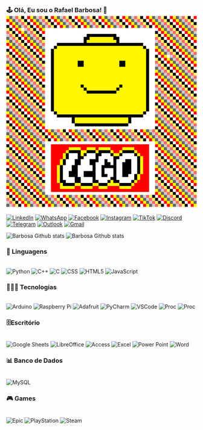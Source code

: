 
### 🕹️ Olá, Eu sou o Rafael Barbosa! 🚴![Rafael_Lego](https://github.com/Rafabs/Rafabs/blob/main/LEGO.gif)

[![LinkedIn](https://img.shields.io/badge/LinkedIn-0077B5?style=for-the-badge&logo=linkedin&logoColor=white)](https://www.linkedin.com/in/rafael-b-3aa393129/)
[![WhatsApp](https://img.shields.io/badge/WhatsApp-25D366?style=for-the-badge&logo=whatsapp&logoColor=white)](https://api.whatsapp.com/send?phone=5511960576140)
[![Facebook](https://img.shields.io/badge/Facebook-1877F2?style=for-the-badge&logo=facebook&logoColor=white)](https://www.facebook.com/rafael.barbosa.357)
[![Instagram](https://img.shields.io/badge/Instagram-E4405F?style=for-the-badge&logo=instagram&logoColor=white)](https://www.instagram.com/labort.solucoes/)
[![TikTok](https://img.shields.io/badge/TikTok-000000?style=for-the-badge&logo=tiktok&logoColor=white)]()
[![Discord](https://img.shields.io/badge/Discord-7289DA?style=for-the-badge&logo=discord&logoColor=white)]()
[![Telegram](https://img.shields.io/badge/Telegram-2CA5E0?style=for-the-badge&logo=telegram&logoColor=white)]()
[![Outlook](https://img.shields.io/badge/Microsoft_Outlook-0078D4?style=for-the-badge&logo=microsoft-outlook&logoColor=white)](rafael_barbosa2@hotmail.com)
[![Gmail](https://img.shields.io/badge/Gmail-D14836?style=for-the-badge&logo=gmail&logoColor=white)](rafa.barbosa0015@gmail.com)

![Barbosa Github stats](https://github-readme-stats-sigma-five.vercel.app/api?username=Rafabs&show_icons=true&theme=dracula) ![Barbosa Github stats](https://github-readme-stats-sigma-five.vercel.app/api/top-langs/?username=Rafabs&show_icons=true&theme=dracula)

### 🚀 Linguagens
<div style="display: inline_block"><br/>
  <img align-"center" alt="Python" src="https://img.shields.io/badge/Python-3776AB?style=for-the-badge&logo=python&logoColor=white" />    
  <img align-"center" alt="C++" src="https://img.shields.io/badge/C%2B%2B-00599C?style=for-the-badge&logo=c%2B%2B&logoColor=white" />
  <img align-"center" alt="C" src="https://img.shields.io/badge/C-00599C?style=for-the-badge&logo=c&logoColor=white" />
  <img align-"center" alt="CSS" src="https://img.shields.io/badge/CSS3-1572B6?style=for-the-badge&logo=css3&logoColor=white" />
  <img align-"center" alt="HTML5" src="https://img.shields.io/badge/HTML5-E34F26?style=for-the-badge&logo=html5&logoColor=white" /> 
  <img align-"center" alt="JavaScript" src="https://img.shields.io/badge/JavaScript-323330?style=for-the-badge&logo=javascript&logoColor=F7DF1E" />   
</div>

### 👨🏻‍💻 Tecnologias
<div style="display: inline_block"><br/>
  <img align-"center" alt="Arduino" src="https://img.shields.io/badge/Arduino-00979D?style=for-the-badge&logo=Arduino&logoColor=white" />    
  <img align-"center" alt="Raspberry Pi" src="https://img.shields.io/badge/Raspberry%20Pi-A22846?style=for-the-badge&logo=Raspberry%20Pi&logoColor=white" />
  <img align-"center" alt="Adafruit" src="https://img.shields.io/badge/adafruit-000000?style=for-the-badge&logo=adafruit&logoColor=white" />
  <img align-"center" alt="PyCharm" src="https://img.shields.io/badge/PyCharm-000000.svg?&style=for-the-badge&logo=PyCharm&logoColor=white" />
  <img align-"center" alt="VSCode" src="https://img.shields.io/badge/Visual_Studio_Code-0078D4?style=for-the-badge&logo=visual%20studio%20code&logoColor=white" /> 
  <img align-"center" alt="Proc" src="https://img.shields.io/badge/Intel-Core_i7-0071C5?style=for-the-badge&logo=intel&logoColor=white" />
  <img align-"center" alt="Proc" src="https://img.shields.io/badge/NVIDIA-RTX3050-76B900?style=for-the-badge&logo=nvidia&logoColor=white" />
</div>

### 🗄️Escritório
<div style="display: inline_block"><br/>
  <img align-"center" alt="Google Sheets" src="https://img.shields.io/badge/Google%20Sheets-34A853?style=for-the-badge&logo=google-sheets&logoColor=white" />    
  <img align-"center" alt="LibreOffice" src="https://img.shields.io/badge/LibreOffice-18A303?style=for-the-badge&logo=LibreOffice&logoColor=white" />
  <img align-"center" alt="Access" src="https://img.shields.io/badge/Microsoft_Access-A4373A?style=for-the-badge&logo=microsoft-access&logoColor=white" />
  <img align-"center" alt="Excel" src="https://img.shields.io/badge/Microsoft_Excel-217346?style=for-the-badge&logo=microsoft-excel&logoColor=white" />
  <img align-"center" alt="Power Point" src="https://img.shields.io/badge/Microsoft_PowerPoint-B7472A?style=for-the-badge&logo=microsoft-powerpoint&logoColor=white" />
  <img align-"center" alt="Word" src="https://img.shields.io/badge/Microsoft_Word-2B579A?style=for-the-badge&logo=microsoft-word&logoColor=white" /> 
</div>

### 📊 Banco de Dados
<div style="display: inline_block"><br/>
  <img align-"center" alt="MySQL" src="https://img.shields.io/badge/MySQL-005C84?style=for-the-badge&logo=mysql&logoColor=white" />    
  </div>

### 🎮 Games
<div style="display: inline_block"><br/>
  <img align-"center" alt="Epic" src="https://img.shields.io/badge/Epic%20Games-313131?style=for-the-badge&logo=Epic%20Games&logoColor=white" />    
  <img align-"center" alt="PlayStation" src="https://img.shields.io/badge/PlayStation-003791?style=for-the-badge&logo=playstation&logoColor=white" />
  <img align-"center" alt="Steam" src="https://img.shields.io/badge/Steam-000000?style=for-the-badge&logo=steam&logoColor=white" />
</div>
